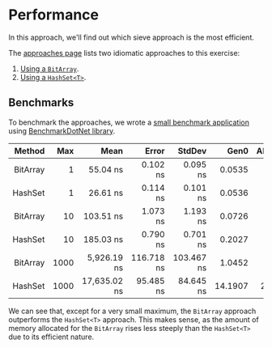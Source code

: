 # Performance

In this approach, we'll find out which sieve approach is the most efficient.

The [approaches page][approaches] lists two idiomatic approaches to this exercise:

1. [Using a `BitArray`][approach-bit-array].
2. [Using a `HashSet<T>`][approach-hash-set].

## Benchmarks

To benchmark the approaches, we wrote a [small benchmark application][benchmark-application] using [BenchmarkDotNet library][benchmark-dotnet].

|   Method |  Max |         Mean |      Error |     StdDev |    Gen0 | Allocated |
| -------: | ---: | -----------: | ---------: | ---------: | ------: | --------: |
| BitArray |    1 |     55.04 ns |   0.102 ns |   0.095 ns |  0.0535 |     112 B |
|  HashSet |    1 |     26.61 ns |   0.114 ns |   0.101 ns |  0.0536 |     112 B |
| BitArray |   10 |    103.51 ns |   1.073 ns |   1.193 ns |  0.0726 |     152 B |
|  HashSet |   10 |    185.03 ns |   0.790 ns |   0.701 ns |  0.2027 |     424 B |
| BitArray | 1000 |  5,926.19 ns | 116.718 ns | 103.467 ns |  1.0452 |    2192 B |
|  HashSet | 1000 | 17,635.02 ns |  95.485 ns |  84.645 ns | 14.1907 |   29720 B |

We can see that, except for a very small maximum, the `BitArray` approach outperforms the `HashSet<T>` approach.
This makes sense, as the amount of memory allocated for the `BitArray` rises less steeply than the `HashSet<T>` due to its efficient nature.

[approaches]: https://exercism.org/tracks/csharp/exercises/sieve/approaches
[approach-bit-array]: https://exercism.org/tracks/csharp/exercises/sieve/approaches/bit-array
[approach-hash-set]: https://exercism.org/tracks/csharp/exercises/sieve/approaches/hash-set
[benchmark-dotnet]: https://benchmarkdotnet.org/index.html
[benchmark-application]: https://github.com/exercism/csharp/blob/main/exercises/practice/sieve/.articles/performance/code/Program.cs
